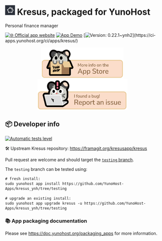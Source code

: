 <!--
N.B.: This README was automatically generated by <https://github.com/YunoHost/apps_tools/blob/main/readme_generator>
It shall NOT be edited by hand.
-->

<h1>
  <img src="https://raw.githubusercontent.com/YunoHost/apps/main/logos/kresus.png" width="32px" alt="Logo of Kresus">
  Kresus, packaged for YunoHost
</h1>

Personal finance manager

[![🌐 Official app website](https://img.shields.io/badge/Official_app_website-darkgreen?style=for-the-badge)](https://kresus.org)
[![App Demo](https://img.shields.io/badge/App_Demo-blue?style=for-the-badge)](https://kresus.org/en/demo.html)
[![Version: 0.22.1~ynh2](https://img.shields.io/badge/Version-0.22.1~ynh2-rgba(0,150,0,1)?style=for-the-badge)](https://ci-apps.yunohost.org/ci/apps/kresus/)

<div align="center">
<a href="https://apps.yunohost.org/app/kresus"><img height="100px" src="https://github.com/YunoHost/yunohost-artwork/raw/refs/heads/main/badges/neopossum-badges/badge_more_info_on_the_appstore.svg"/></a>
<a href="https://github.com/YunoHost-Apps/kresus_ynh/issues"><img height="100px" src="https://github.com/YunoHost/yunohost-artwork/raw/refs/heads/main/badges/neopossum-badges/badge_report_an_issue.svg"/></a>
</div>

## 📦 Developer info

[![Automatic tests level](https://apps.yunohost.org/badge/cilevel/kresus)](https://ci-apps.yunohost.org/ci/apps/kresus/)

🛠️ Upstream Kresus repository: <https://framagit.org/kresusapp/kresus>

Pull request are welcome and should target the [`testing` branch](https://github.com/YunoHost-Apps/kresus_ynh/tree/testing).

The `testing` branch can be tested using:
```
# fresh install:
sudo yunohost app install https://github.com/YunoHost-Apps/kresus_ynh/tree/testing

# upgrade an existing install:
sudo yunohost app upgrade kresus -u https://github.com/YunoHost-Apps/kresus_ynh/tree/testing
```

### 📚 App packaging documentation

Please see <https://doc.yunohost.org/packaging_apps> for more information.